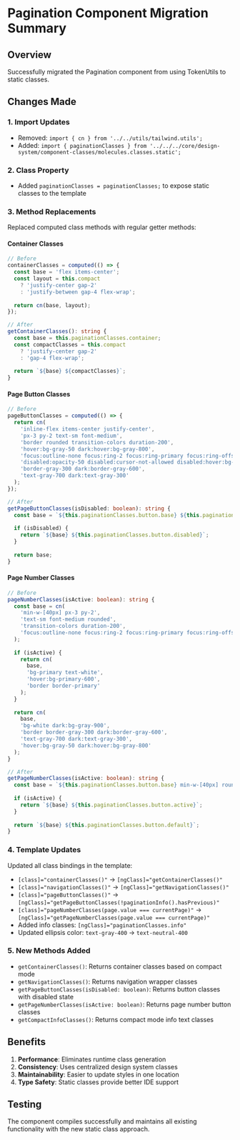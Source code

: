 # Pagination Component Migration Summary

## Overview
Successfully migrated the Pagination component from using TokenUtils to static classes.

## Changes Made

### 1. Import Updates
- Removed: `import { cn } from '../../utils/tailwind.utils';`
- Added: `import { paginationClasses } from '../../../core/design-system/component-classes/molecules.classes.static';`

### 2. Class Property
- Added `paginationClasses = paginationClasses;` to expose static classes to the template

### 3. Method Replacements
Replaced computed class methods with regular getter methods:

#### Container Classes
```typescript
// Before
containerClasses = computed(() => {
  const base = 'flex items-center';
  const layout = this.compact 
    ? 'justify-center gap-2' 
    : 'justify-between gap-4 flex-wrap';
  
  return cn(base, layout);
});

// After
getContainerClasses(): string {
  const base = this.paginationClasses.container;
  const compactClasses = this.compact 
    ? 'justify-center gap-2' 
    : 'gap-4 flex-wrap';
  
  return `${base} ${compactClasses}`;
}
```

#### Page Button Classes
```typescript
// Before
pageButtonClasses = computed(() => {
  return cn(
    'inline-flex items-center justify-center',
    'px-3 py-2 text-sm font-medium',
    'border rounded transition-colors duration-200',
    'hover:bg-gray-50 dark:hover:bg-gray-800',
    'focus:outline-none focus:ring-2 focus:ring-primary focus:ring-offset-2',
    'disabled:opacity-50 disabled:cursor-not-allowed disabled:hover:bg-transparent',
    'border-gray-300 dark:border-gray-600',
    'text-gray-700 dark:text-gray-300'
  );
});

// After
getPageButtonClasses(isDisabled: boolean): string {
  const base = `${this.paginationClasses.button.base} ${this.paginationClasses.button.default} rounded`;
  
  if (isDisabled) {
    return `${base} ${this.paginationClasses.button.disabled}`;
  }
  
  return base;
}
```

#### Page Number Classes
```typescript
// Before
pageNumberClasses(isActive: boolean): string {
  const base = cn(
    'min-w-[40px] px-3 py-2',
    'text-sm font-medium rounded',
    'transition-colors duration-200',
    'focus:outline-none focus:ring-2 focus:ring-primary focus:ring-offset-2'
  );
  
  if (isActive) {
    return cn(
      base,
      'bg-primary text-white',
      'hover:bg-primary-600',
      'border border-primary'
    );
  }
  
  return cn(
    base,
    'bg-white dark:bg-gray-900',
    'border border-gray-300 dark:border-gray-600',
    'text-gray-700 dark:text-gray-300',
    'hover:bg-gray-50 dark:hover:bg-gray-800'
  );
}

// After
getPageNumberClasses(isActive: boolean): string {
  const base = `${this.paginationClasses.button.base} min-w-[40px] rounded`;
  
  if (isActive) {
    return `${base} ${this.paginationClasses.button.active}`;
  }
  
  return `${base} ${this.paginationClasses.button.default}`;
}
```

### 4. Template Updates
Updated all class bindings in the template:
- `[class]="containerClasses()"` → `[ngClass]="getContainerClasses()"`
- `[class]="navigationClasses()"` → `[ngClass]="getNavigationClasses()"`
- `[class]="pageButtonClasses()"` → `[ngClass]="getPageButtonClasses(!paginationInfo().hasPrevious)"`
- `[class]="pageNumberClasses(page.value === currentPage)"` → `[ngClass]="getPageNumberClasses(page.value === currentPage)"`
- Added info classes: `[ngClass]="paginationClasses.info"`
- Updated ellipsis color: `text-gray-400` → `text-neutral-400`

### 5. New Methods Added
- `getContainerClasses()`: Returns container classes based on compact mode
- `getNavigationClasses()`: Returns navigation wrapper classes
- `getPageButtonClasses(isDisabled: boolean)`: Returns button classes with disabled state
- `getPageNumberClasses(isActive: boolean)`: Returns page number button classes
- `getCompactInfoClasses()`: Returns compact mode info text classes

## Benefits
1. **Performance**: Eliminates runtime class generation
2. **Consistency**: Uses centralized design system classes
3. **Maintainability**: Easier to update styles in one location
4. **Type Safety**: Static classes provide better IDE support

## Testing
The component compiles successfully and maintains all existing functionality with the new static class approach.